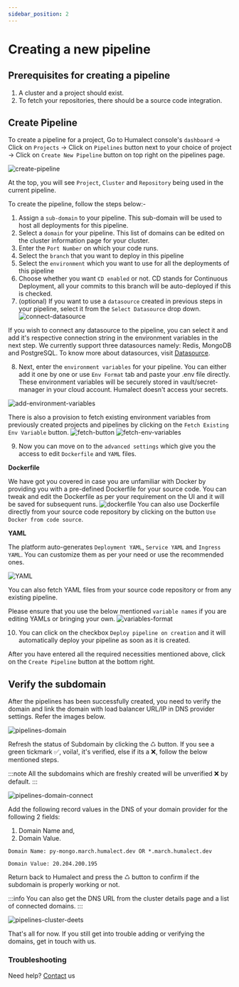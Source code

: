 ```yaml
---
sidebar_position: 2
---
```


# Creating a new pipeline

## Prerequisites for creating a pipeline
1. A cluster and a project should exist.
2. To fetch your repositories, there should be a source code integration.

## Create Pipeline

To create a pipeline for a project, Go to Humalect console's `dashboard` -> Click on `Projects` -> Click on `Pipelines` button next to your choice of project -> Click on `Create New Pipeline` button on top right on the pipelines page.

![create-pipeline](./../../static/img/create-pipeline.png)

At the top, you will see `Project`, `Cluster` and `Repository` being used in the current pipeline.

To create the pipeline, follow the steps below:-
1. Assign a `sub-domain` to your pipeline. This sub-domain will be used to host all deployments for this pipeline.
2. Select a `domain` for your pipeline. This list of domains can be edited on the cluster information page for your cluster.
3. Enter the `Port Number` on which your code runs.
4. Select the `branch` that you want to deploy in this pipeline
5. Select the `environment` which you want to use for all the deployments of this pipeline
6. Choose whether you want `CD enabled` or not. CD stands for Continuous Deployment, all your commits to this branch will be auto-deployed if this is checked.
7. (optional) If you want to use a `datasource` created in previous steps in your pipeline, select it from the `Select Datasource` drop down. 
![connect-datasource](./../../static/img/connect-datasource.png)

If you wish to connect any datasource to the pipeline, you can select it and add it's respective connection string in the environment variables in the next step.
We currently support three datasources namely: Redis, MongoDB and PostgreSQL.
To know more about datasources, visit [Datasource](./../Datasources/Overview).

8. Next, enter the `environment variables` for your pipeline. You can either add it one by one or use `Env Format` tab and paste your .env file directly. These environment variables will be securely stored in vault/secret-manager in your cloud account. Humalect doesn't access your secrets.

![add-environment-variables](./../../static/img/add-environment-variables.png)

There is also a provision to fetch existing environment variables from previously created projects and pipelines by clicking on the `Fetch Existing Env Variable` button.
![fetch-button](./../../static/img/fetch-button.png)
![fetch-env-variables](./../../static/img/fetch-env-variables.png)

9. Now you can move on to the `advanced settings` which give you the access to edit `Dockerfile` and `YAML` files.

<b>Dockerfile</b>

We have got you covered in case you are unfamiliar with Docker by providing you with a pre-defined Dockerfile for your source code. You can tweak and edit the Dockerfile as per your requirement on the UI and it will be saved for subsequent runs.
![dockerfile](./../../static/img/dockerfile.png)
You can also use Dockerfile directly from your source code repository by clicking on the button `Use Docker from code source`.

<b>YAML</b>

The platform auto-generates `Deployment YAML`, `Service YAML` and `Ingress YAML`. You can customize them as per your need or use the recommended ones.

![YAML](./../../static/img/YAML.png)

You can also fetch YAML files from your source code repository or from any existing pipeline.

Please ensure that you use the below mentioned `variable names` if you are editing YAMLs or bringing your own.
![variables-format](./../../static/img/variables-format.png)

10. You can click on the checkbox `Deploy pipeline on creation` and it will automatically deploy your pipeline as soon as it is created.

After you have entered all the required necessities mentioned above, click on the `Create Pipeline` button at the bottom right.


## Verify the subdomain

After the pipelines has been successfully created, you need to verify the domain and link the domain with load balancer URL/IP in DNS provider settings. Refer the images below.

![pipelines-domain](./../../static/img/pipelines-domain.png)

Refresh the status of Subdomain by clicking the ♺ button. If you see a green tickmark ✅, voila!, it's verified, else if its a ❌, follow the below mentioned steps.

:::note
All the subdomains which are freshly created will be unverified ❌ by default.
:::

![pipelines-domain-connect](./../../static/img/pipelines-domain-connect.png)

Add the following record values in the DNS of your domain provider  for the following 2 fields:
1. Domain Name and, 
2. Domain Value.

```
Domain Name: py-mongo.march.humalect.dev OR *.march.humalect.dev

Domain Value: 20.204.200.195
```

Return back to Humalect and press the ♺ button to confirm if the subdomain is properly working or not.


:::info
You can also get the DNS URL from the cluster details page and a list of connected domains.
:::

![pipelines-cluster-deets](./../../static/img/pipelines-cluster-deets.png)

That's all for now. If you still get into trouble adding or verifying the domains, get in touch with us. 

### Troubleshooting
Need help? [Contact](./../Contact-us/reach-out-to-us) us

